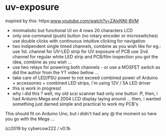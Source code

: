 # uv-exposure
   inspired by this: https:www.youtube.com/watch?v=ZAlxNNI-BVM
   - minimalistic but functional UI on 4 rows 20 characters LCD
   - only one command (push) button (no rotary encoder or microswitches)
     use double clicks with continuous intuitive clicking for navigation
   - two indipendent single timed channels, combine as you wish like for eg.:
     use 1st. channel for UV-LED strip for UV exposure of PCB
     use 2nd. channel for regular white LED strip and PCB/film inspection
     you got the idea, combine as you wish ...
   - use two relays for powering both channels - or use a MOSFET switch as
     did the author from the YT video bellow ...
   - take care of LED/PSU power to not exceed combined power of Arduino + 
     accessories + combined LED strips, i'm using 12V / 5A LED driver       
   - this is work in progress!
   - why i did this ? well, my old scsi scanner had only one button :P, 
     then, i had Arduino Mega and 2004 LCD display laying around ...
     then, i wanted something just darned simple and practical to work my PCB's

  This should fit on Arduino Uno, but i didn't had any @ the moment so here you go
  with the Mega ... 

  (c)2019 by cybercow222 / v0.1b
